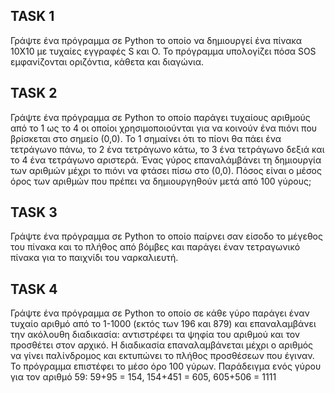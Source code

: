 
TASK 1 
------

Γράψτε ένα πρόγραμμα σε Python το οποίο να δημιουργεί ένα πίνακα 10X10 με τυχαίες εγγραφές S και O. Το πρόγραμμα υπολογίζει πόσα SOS εμφανίζονται οριζόντια, κάθετα και διαγώνια.

TASK 2
------

Γράψτε ένα πρόγραμμα σε Python το οποίο παράγει τυχαίους αριθμούς από το 1 ως το 4 οι οποίοι χρησιμοποιούνται για να κοινούν ένα πιόνι που βρίσκεται στο σημείο (0,0). Το 1 σημαίνει ότι το πίονι θα πάει ένα τετράγωνο πάνω, το 2 ένα τετράγωνο κάτω, το 3 ένα τετράγωνο δεξιά και το 4 ένα τετράγωνο αριστερά. Ένας γύρος επαναλάμβάνει τη δημιουργία των αριθμών μέχρι το πιόνι να φτάσει πίσω στο (0,0). Πόσος είναι ο μέσος όρος των αριθμών που πρέπει να δημιουργηθούν μετά από 100 γύρους;

TASK 3
------

Γράψτε ένα πρόγραμμα σε Python το οποίο παίρνει σαν είσοδο το μέγεθος του πίνακα και το πλήθος από βόμβες και παράγει έναν τετραγωνικό πίνακα για το παιχνίδι του ναρκαλιευτή.

TASK 4
------

Γράψτε ένα πρόγραμμα σε Python το οποίο σε κάθε γύρο παράγει έναν τυχαίο αριθμό από το 1-1000 (εκτός των 196 και 879) και επαναλαμβάνει την ακόλουθη διαδικασία: αντιστρέφει τα ψηφία του αριθμού και τον προσθέτει στον αρχικό. Η διαδικασία επαναλαμβάνεται μέχρι ο αριθμός να γίνει παλίνδρομος και εκτυπώνει το πλήθος προσθέσεων που έγιναν. Το πρόγραμμα επιστέφει το μέσο όρο 100 γύρων. Παράδειγμα ενός γύρου για τον αριθμό 59: 59+95 = 154, 154+451 = 605, 605+506 = 1111